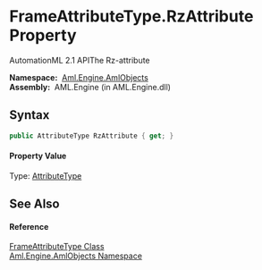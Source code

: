 FrameAttributeType.RzAttribute Property
=======================================
AutomationML 2.1 APIThe Rz-attribute

  **Namespace:**  [Aml.Engine.AmlObjects][1]  
  **Assembly:**  AML.Engine (in AML.Engine.dll)

Syntax
------

```csharp
public AttributeType RzAttribute { get; }
```

#### Property Value
Type: [AttributeType][2]

See Also
--------

#### Reference
[FrameAttributeType Class][3]  
[Aml.Engine.AmlObjects Namespace][1]  

[1]: ../README.md
[2]: ../../Aml.Engine.CAEX/AttributeType/README.md
[3]: README.md
[4]: https://www.automationml.org
[5]: ../../icons/logoShade.png